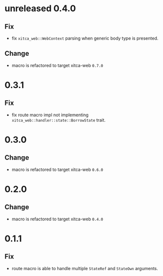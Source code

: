# unreleased 0.4.0
## Fix
- fix `xitca_web::WebContext` parsing when generic body type is presented.

## Change
- macro is refactored to target xitca-web `0.7.0`

# 0.3.1
## Fix
- fix route macro impl not implementing `xitca_web::handler::state::BorrowState` trait.

# 0.3.0
## Change
- macro is refactored to target xitca-web `0.6.0`

# 0.2.0
## Change
- macro is refactored to target xitca-web `0.4.0`

# 0.1.1
## Fix
- route macro is able to handle multiple `StateRef` and `StateOwn` arguments.
